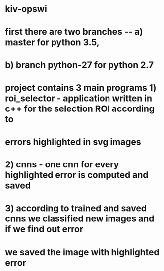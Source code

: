 # kiv-opswi

#  first there are two branches -- a) master for python 3.5,
#                                  b) branch python-27 for python 2.7

# project contains 3 main programs 1) roi_selector - application written in c++ for the selection ROI according to
#                                                     errors highlighted in svg images
#                                  2) cnns - one cnn for every highlighted error is computed and saved
#                                  3) according to trained and saved cnns we classified new images and if we find out error
#                                   we saved the image with highlighted error
